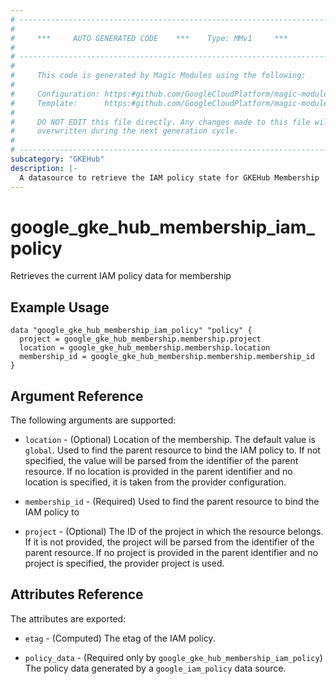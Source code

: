 ```yaml
---
# ----------------------------------------------------------------------------
#
#     ***     AUTO GENERATED CODE    ***    Type: MMv1     ***
#
# ----------------------------------------------------------------------------
#
#     This code is generated by Magic Modules using the following:
#
#     Configuration: https:#github.com/GoogleCloudPlatform/magic-modules/tree/main/mmv1/products/gkehub/Membership.yaml
#     Template:      https:#github.com/GoogleCloudPlatform/magic-modules/tree/main/mmv1/templates/terraform/datasource_iam.html.markdown.tmpl
#
#     DO NOT EDIT this file directly. Any changes made to this file will be
#     overwritten during the next generation cycle.
#
# ----------------------------------------------------------------------------
subcategory: "GKEHub"
description: |-
  A datasource to retrieve the IAM policy state for GKEHub Membership
---
```



# google_gke_hub_membership_iam_policy

Retrieves the current IAM policy data for membership


## Example Usage


```hcl
data "google_gke_hub_membership_iam_policy" "policy" {
  project = google_gke_hub_membership.membership.project
  location = google_gke_hub_membership.membership.location
  membership_id = google_gke_hub_membership.membership.membership_id
}
```

## Argument Reference

The following arguments are supported:

* `location` - (Optional) Location of the membership.
The default value is `global`.
 Used to find the parent resource to bind the IAM policy to. If not specified,
  the value will be parsed from the identifier of the parent resource. If no location is provided in the parent identifier and no
  location is specified, it is taken from the provider configuration.
* `membership_id` - (Required) Used to find the parent resource to bind the IAM policy to

* `project` - (Optional) The ID of the project in which the resource belongs.
    If it is not provided, the project will be parsed from the identifier of the parent resource. If no project is provided in the parent identifier and no project is specified, the provider project is used.

## Attributes Reference

The attributes are exported:

* `etag` - (Computed) The etag of the IAM policy.

* `policy_data` - (Required only by `google_gke_hub_membership_iam_policy`) The policy data generated by
  a `google_iam_policy` data source.
